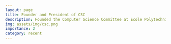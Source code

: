 ```yaml
---
layout: page
title: Founder and President of CSC
description: Founded the Computer Science Committee at Ecole Polytechnique, and lead it from September 2020 to June 2022.
img: assets/img/csc.png
importance: 2
category: recent
---
```

